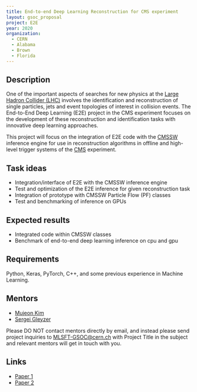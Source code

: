 ```yaml
---
title: End-to-end Deep Learning Reconstruction for CMS experiment
layout: gsoc_proposal
project: E2E
year: 2020
organization:
  - CERN
  - Alabama
  - Brown
  - Florida
---
```


## Description

One of the important aspects of searches for new physics at the [Large Hadron Collider (LHC)](https://home.cern/science/accelerators/large-hadron-collider 
) involves the identification and reconstruction of single particles, jets and event topologies of interest in collision events. The End-to-End Deep Learning (E2E) project in the CMS experiment focuses on the development  of these reconstruction and identification tasks with innovative deep learning approaches.   

This project will focus on the integration of E2E code with the [CMSSW](https://github.com/cms-sw/cmssw) inference engine for use in reconstruction algorithms in offline and high-level trigger systems of the [CMS](https://home.cern/science/experiments/cms ) experiment.



## Task ideas
 * Integration/interface of E2E with the CMSSW inference engine
 * Test and optimization of the E2E inference for given reconstruction task
 * Integration of prototype with CMSSW Particle Flow (PF) classes
 * Test and benchmarking of inference on GPUs

## Expected results
 * Integrated code within CMSSW classes
 * Benchmark of end-to-end deep learning inference on cpu and gpu


## Requirements
Python, Keras, PyTorch, C++, and some previous experience in Machine Learning.

## Mentors
  * [Mujeon Kim](mailto:pq8556@ufl.edu) 
  * [Sergei Gleyzer](mailto:Sergei.Gleyzer@cern.ch) 

Please DO NOT contact mentors directly by email, and instead please send project inquiries to MLSFT-GSOC@cern.ch with Project Title in the subject and relevant mentors will get in touch with you. 

## Links
  * [Paper 1](https://arxiv.org/abs/1807.11916)
  * [Paper 2](https://arxiv.org/abs/1902.08276)
  